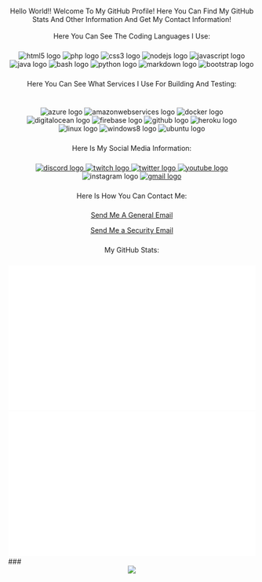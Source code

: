 
<br clear="both">

<p align="center">Hello World!! Welcome To My GitHub Profile! Here You Can Find My GitHub Stats And Other Information And Get My Contact Information!<br><br>Here You Can See The Coding Languages I Use:</p>

###

<div align="center">
  <img src="https://cdn.jsdelivr.net/gh/devicons/devicon/icons/html5/html5-original.svg" height="40" width="52" alt="html5 logo"  />
  <img src="https://cdn.jsdelivr.net/gh/devicons/devicon/icons/php/php-original.svg" height="40" width="52" alt="php logo"  />
  <img src="https://cdn.jsdelivr.net/gh/devicons/devicon/icons/css3/css3-original.svg" height="40" width="52" alt="css3 logo"  />
  <img src="https://cdn.jsdelivr.net/gh/devicons/devicon/icons/nodejs/nodejs-original.svg" height="40" width="52" alt="nodejs logo"  />
  <img src="https://cdn.jsdelivr.net/gh/devicons/devicon/icons/javascript/javascript-original.svg" height="40" width="52" alt="javascript logo"  />
  <img src="https://cdn.jsdelivr.net/gh/devicons/devicon/icons/java/java-original.svg" height="40" width="52" alt="java logo"  />
  <img src="https://cdn.jsdelivr.net/gh/devicons/devicon/icons/bash/bash-original.svg" height="40" width="52" alt="bash logo"  />
  <img src="https://cdn.jsdelivr.net/gh/devicons/devicon/icons/python/python-original.svg" height="40" width="52" alt="python logo"  />
  <img src="https://cdn.jsdelivr.net/gh/devicons/devicon/icons/markdown/markdown-original.svg" height="40" width="52" alt="markdown logo"  />
  <img src="https://cdn.jsdelivr.net/gh/devicons/devicon/icons/bootstrap/bootstrap-original.svg" height="40" width="52" alt="bootstrap logo"  />
</div>

###

<p align="center">Here You Can See What Services I Use For Building And Testing:</p>

###

<br clear="both">

<div align="center">
  <img src="https://cdn.jsdelivr.net/gh/devicons/devicon/icons/azure/azure-original.svg" height="40" width="52" alt="azure logo"  />
  <img src="https://cdn.jsdelivr.net/gh/devicons/devicon/icons/amazonwebservices/amazonwebservices-original.svg" height="40" width="52" alt="amazonwebservices logo"  />
  <img src="https://cdn.jsdelivr.net/gh/devicons/devicon/icons/docker/docker-original.svg" height="40" width="52" alt="docker logo"  />
  <img src="https://cdn.jsdelivr.net/gh/devicons/devicon/icons/digitalocean/digitalocean-original.svg" height="40" width="52" alt="digitalocean logo"  />
  <img src="https://cdn.jsdelivr.net/gh/devicons/devicon/icons/firebase/firebase-plain.svg" height="40" width="52" alt="firebase logo"  />
  <img src="https://cdn.jsdelivr.net/gh/devicons/devicon/icons/github/github-original.svg" height="40" width="52" alt="github logo"  />
  <img src="https://cdn.jsdelivr.net/gh/devicons/devicon/icons/heroku/heroku-original.svg" height="40" width="52" alt="heroku logo"  />
  <img src="https://cdn.jsdelivr.net/gh/devicons/devicon/icons/linux/linux-original.svg" height="40" width="52" alt="linux logo"  />
  <img src="https://cdn.jsdelivr.net/gh/devicons/devicon/icons/windows8/windows8-original.svg" height="40" width="52" alt="windows8 logo"  />
  <img src="https://cdn.jsdelivr.net/gh/devicons/devicon/icons/ubuntu/ubuntu-plain.svg" height="40" width="52" alt="ubuntu logo"  />
</div>

###

<p align="center">Here Is My Social Media Information:</p>

###

<div align="center">
  <a href="https://discord.com/users/1087453477787156520" target="_blank">
    <img src="https://raw.githubusercontent.com/maurodesouza/profile-readme-generator/master/src/assets/icons/social/discord/default.svg" width="52" height="40" alt="discord logo"  />
  </a>
  <a href="https://m.twitch.tv/agentdeath_live" target="_blank">
    <img src="https://raw.githubusercontent.com/maurodesouza/profile-readme-generator/master/src/assets/icons/social/twitch/default.svg" width="52" height="40" alt="twitch logo"  />
  </a>
  <a href="https://twitter.com/@agentdeath2" target="_blank">
    <img src="https://raw.githubusercontent.com/maurodesouza/profile-readme-generator/master/src/assets/icons/social/twitter/default.svg" width="52" height="40" alt="twitter logo"  />
  </a>
  <a href="https://youtube.com/@AgentDeath" target="_blank">
    <img src="https://raw.githubusercontent.com/maurodesouza/profile-readme-generator/master/src/assets/icons/social/youtube/default.svg" width="52" height="40" alt="youtube logo"  />
  </a>
  <img src="https://raw.githubusercontent.com/maurodesouza/profile-readme-generator/master/src/assets/icons/social/instagram/default.svg" width="52" height="40" alt="instagram logo"  />
  <a href="mailto:me@agentdeath.net" target="_blank">
    <img src="https://raw.githubusercontent.com/maurodesouza/profile-readme-generator/master/src/assets/icons/social/gmail/default.svg" width="52" height="40" alt="gmail logo"  />
  </a>
</div>

###

<p align="center">Here Is How You Can Contact Me:</p>

###

<p align="center"><a href="mailto:me@agentdeath.net">Send Me A General Email</a></p>
<p align="center"><a href="mailto:security@agentdeath.net"> Send Me a Security Email</a></p>

###
<!-- <p align="center">Here You Can See My Blog Posts:</p>

###

<div align="center">
  <img src="https://github-read-medium-git-main.pahlevikun.vercel.app/latest?limit=4&username=@AgentDeath&theme=dark" alt="Layout with last medium posts"  />
</div>

###

<p align="center">Recently Played Songs On Spotify:</p>

###

<div align="center">
  <a href="https://open.spotify.com/user/31dh22r54aueylrjr63y5xesfkpm">
    <img src="https://spotify-recently-played-readme.vercel.app/api?user=31dh22r54aueylrjr63y5xesfkpm&count=10" alt="Spotify recently played"  />
  </a>
</div>


###

<p align="center">Currently Playing On Spotify:</p>

###

<div align="center">
  <img src="https://spotify-tau-dun.vercel.app/api/spotify" alt="Widget with the current Spotify song"  />
</div> -->

###

<p align="center">My GitHub Stats:</p>

###

<div align="center">
<!--  <img src="https://github-readme-stats.vercel.app/api?username=AgentDeath253&hide_title=false&hide_rank=false&show_icons=true&include_all_commits=true&count_private=true&disable_animations=false&theme=dracula&locale=en&hide_border=false&order=1" height="150" alt="stats graph"  />
  <img src="https://github.com/jstrieb/github-stats/blob/master/generated/languages.svg#gh-light-mode-only" height="150" alt="languages graph"  /> -->
</div>
<img src="https://github.com/agentdeath253/stats/blob/master/generated/overview.svg#gh-dark-mode-only" /> 
 <img src="https://github.com/agentdeath253/stats/blob/master/generated/languages.svg#gh-dark-mode-only" />
###

<div align="center">
  <img src="https://profile-counter.glitch.me/AgentDeath253/count.svg?"  />
</div>

###
